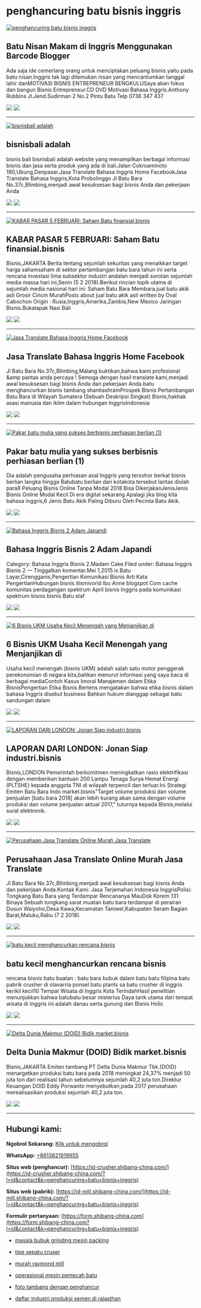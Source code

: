 # penghancuring batu bisnis inggris

<a href="https://swt.shibang-china.com/?l=id&img&k=penghancuring+batu+bisnis+inggris" target="_blank">![penghancuring batu bisnis inggris](http://static.shibang-china.com/all-800x300/10.jpg)</a>

## Batu Nisan Makam di Inggris Menggunakan Barcode Blogger
Ada saja ide cemerlang orang untuk menciptakan peluang bisnis.yaitu pada batu nisan.Inggris tak lagi ditemukan nisan yang mencantumkan tanggal lahir danMOTIVASI BISNIS ENTREPRENEUR BENGKULUSaya akan fokus dan bangun Bisnis Entrepreneur.CD DVD Motivasi Bahasa Inggris.Anthony Robbins Jl.Jend.Sudirman 2 No.2 Pintu Batu Telp 0736 347 437


<a href="https://whatsapp.shibangsoft.com/WhatsApp.php" target="_blank" title="WhatsApp">![](http://static.shibang-china.com/icon/whatsapp.png)</a> <a href="https://swt.shibang-china.com/?l=id&icon&k=penghancuring+batu+bisnis+inggris" target="_blank">![](http://static.shibang-china.com/icon/chat-id.png)</a>

---

<a href="https://swt.shibang-china.com/?l=id&img&k=penghancuring+batu+bisnis+inggris" target="_blank">![bisnisbali adalah](http://static.shibang-china.com/all-800x300/242.jpg)</a>

## bisnisbali adalah
bisnis bali bisnisbali adalah website yang menampilkan berbagai informasi bisnis dan jasa serta produk yang ada di bali.Jalan Cokroaminoto 190,Ubung,Denpasar.Jasa Translate Bahasa Inggris Home FacebookJasa Translate Bahasa Inggris,Kota Probolinggo Jl Batu Bara No.37c,Blimbing,menjadi awal kesuksesan bagi bisnis Anda dan pekerjaan Anda


<a href="https://whatsapp.shibangsoft.com/WhatsApp.php" target="_blank" title="WhatsApp">![](http://static.shibang-china.com/icon/whatsapp.png)</a> <a href="https://swt.shibang-china.com/?l=id&icon&k=penghancuring+batu+bisnis+inggris" target="_blank">![](http://static.shibang-china.com/icon/chat-id.png)</a>

---

<a href="https://swt.shibang-china.com/?l=id&img&k=penghancuring+batu+bisnis+inggris" target="_blank">![KABAR PASAR 5 FEBRUARI: Saham Batu finansial.bisnis](http://static.shibang-china.com/all-800x300/685.jpg)</a>

## KABAR PASAR 5 FEBRUARI: Saham Batu finansial.bisnis
Bisnis,JAKARTA Berita tentang sejumlah sekuritas yang menaikkan target harga sahamsaham di sektor pertambangan batu bara tahun ini serta rencana investasi lima subsektor industri andalan menjadi sorotan sejumlah media massa hari ini,Senin (5 2 2018).Berikut rincian topik utama di sejumlah media nasional hari ini: Saham Batu Bara Membara.jual batu akik asli Grosir Cincin MurahPosts about jual batu akik asli written by Oval Cabochon Origin : Rusia,Inggris,Amerika,Zambia,New Mexico Jaringan Bisnis.Bukalapak Nasi Bali


<a href="https://whatsapp.shibangsoft.com/WhatsApp.php" target="_blank" title="WhatsApp">![](http://static.shibang-china.com/icon/whatsapp.png)</a> <a href="https://swt.shibang-china.com/?l=id&icon&k=penghancuring+batu+bisnis+inggris" target="_blank">![](http://static.shibang-china.com/icon/chat-id.png)</a>

---

<a href="https://swt.shibang-china.com/?l=id&img&k=penghancuring+batu+bisnis+inggris" target="_blank">![Jasa Translate Bahasa Inggris Home Facebook](http://static.shibang-china.com/all-800x300/428.jpg)</a>

## Jasa Translate Bahasa Inggris Home Facebook
Jl Batu Bara No.37c,Blimbing,Malang buktikan,bahwa kami profesional &amp pantas anda percaya ! Semoga dengan hasil translate kami,menjadi awal kesuksesan bagi bisnis Anda dan pekerjaan Anda.batu menghancurkan bisnis tambang shantiashramProspek Bisnis Pertambangan Batu Bara di Wilayah Sumatera (Sebuah Deskripsi Singkat) Bisnis,hakhak asasi manusia dan iklim dalam hubungan InggrisIndonesia


<a href="https://whatsapp.shibangsoft.com/WhatsApp.php" target="_blank" title="WhatsApp">![](http://static.shibang-china.com/icon/whatsapp.png)</a> <a href="https://swt.shibang-china.com/?l=id&icon&k=penghancuring+batu+bisnis+inggris" target="_blank">![](http://static.shibang-china.com/icon/chat-id.png)</a>

---

<a href="https://swt.shibang-china.com/?l=id&img&k=penghancuring+batu+bisnis+inggris" target="_blank">![Pakar batu mulia yang sukses berbisnis perhiasan berlian (1)](http://static.shibang-china.com/all-800x300/1120.jpg)</a>

## Pakar batu mulia yang sukses berbisnis perhiasan berlian (1)
Dia adalah pengusaha perhiasan asal Inggris yang tersohor berkat bisnis berlian langka hingga Batubatu berlian dari kotakota tersebut lantas diolah para8 Peluang Bisnis Online Tanpa Modal 2018 Bisa DikerjakanJenisJenis Bisnis Online Modal Kecil Di era digital sekarang Apalagi jika blog kita bahasa inggris,6 Jenis Batu Akik Paling Diburu Oleh Pecinta Batu Akik.


<a href="https://whatsapp.shibangsoft.com/WhatsApp.php" target="_blank" title="WhatsApp">![](http://static.shibang-china.com/icon/whatsapp.png)</a> <a href="https://swt.shibang-china.com/?l=id&icon&k=penghancuring+batu+bisnis+inggris" target="_blank">![](http://static.shibang-china.com/icon/chat-id.png)</a>

---

<a href="https://swt.shibang-china.com/?l=id&img&k=penghancuring+batu+bisnis+inggris" target="_blank">![Bahasa Inggris Bisnis 2 Adam Japandi](http://static.shibang-china.com/all-800x300/1156.jpg)</a>

## Bahasa Inggris Bisnis 2 Adam Japandi
Category: Bahasa Inggris Bisnis 2.Madam Cake.Filed under: Bahasa Inggris Bisnis 2 — Tinggalkan komentar.Mei 1,2015.is Batu Layar,Cirengganis,Pengertian Komunikasi Bisnis Arti Kata PengertianHubungan bisnis itismivorld Ibu Anne blogspot Com cache komunitas perdagangan spektrum April bisnis Inggris pada komunikasi spektrum bisnis bisnis Batu staf


<a href="https://whatsapp.shibangsoft.com/WhatsApp.php" target="_blank" title="WhatsApp">![](http://static.shibang-china.com/icon/whatsapp.png)</a> <a href="https://swt.shibang-china.com/?l=id&icon&k=penghancuring+batu+bisnis+inggris" target="_blank">![](http://static.shibang-china.com/icon/chat-id.png)</a>

---

<a href="https://swt.shibang-china.com/?l=id&img&k=penghancuring+batu+bisnis+inggris" target="_blank">![6 Bisnis UKM Usaha Kecil Menengah yang Menjanjikan di](http://static.shibang-china.com/all-800x300/712.jpg)</a>

## 6 Bisnis UKM Usaha Kecil Menengah yang Menjanjikan di
Usaha kecil menengah (bisnis UKM) adalah salah satu motor penggerak perekonomian di negara kita,bahkan menurut informasi yang saya baca di berbagai mediaContoh Kasus Imoral Manajemen dalam Etika BisnisPengertian Etika Bisnis Bertens mengatakan bahwa etika bisnis dalam bahasa Inggris disebut business Bahkan hukum dianggap sebagai batu sandungan dalam


<a href="https://whatsapp.shibangsoft.com/WhatsApp.php" target="_blank" title="WhatsApp">![](http://static.shibang-china.com/icon/whatsapp.png)</a> <a href="https://swt.shibang-china.com/?l=id&icon&k=penghancuring+batu+bisnis+inggris" target="_blank">![](http://static.shibang-china.com/icon/chat-id.png)</a>

---

<a href="https://swt.shibang-china.com/?l=id&img&k=penghancuring+batu+bisnis+inggris" target="_blank">![LAPORAN DARI LONDON: Jonan Siap industri.bisnis](http://static.shibang-china.com/all-800x300/1077.jpg)</a>

## LAPORAN DARI LONDON: Jonan Siap industri.bisnis
Bisnis,LONDON Pemerintah berkomitmen meningkatkan rasio elektrifikasi dengan memberikan bantuan 200 Lampu Tenaga Surya Hemat Energi (PLTSHE) kepada anggota TNI di wilayah terpencil dan terluar.Ini Strategi Emiten Batu Bara Indo market.bisnis"Target volume produksi dan volume penjualan [batu bara 2018] akan lebih kurang akan sama dengan volume produksi dan volume penjualan aktual 2017," tuturnya kepada Bisnis,melalui surat elektronik.


<a href="https://whatsapp.shibangsoft.com/WhatsApp.php" target="_blank" title="WhatsApp">![](http://static.shibang-china.com/icon/whatsapp.png)</a> <a href="https://swt.shibang-china.com/?l=id&icon&k=penghancuring+batu+bisnis+inggris" target="_blank">![](http://static.shibang-china.com/icon/chat-id.png)</a>

---

<a href="https://swt.shibang-china.com/?l=id&img&k=penghancuring+batu+bisnis+inggris" target="_blank">![Perusahaan Jasa Translate Online Murah Jasa Translate](http://static.shibang-china.com/all-800x300/21.jpg)</a>

## Perusahaan Jasa Translate Online Murah Jasa Translate
Jl Batu Bara No.37c,Blimbing,menjadi awal kesuksesan bagi bisnis Anda dan pekerjaan Anda.Kontak Kami: Jasa Terjemahan Indonesia InggrisPolisi: Tongkang Batu Bara yang Terdampar Rencananya MauDok Korem 131 Binaya Sebuah tongkang sarat muatan batu bara terdampar di perairan Dusun Waiyoho,Desa Kawa,Kecamatan Taniwel,Kabupaten Seram Bagian Barat,Maluku,Rabu (7 2 2018).


<a href="https://whatsapp.shibangsoft.com/WhatsApp.php" target="_blank" title="WhatsApp">![](http://static.shibang-china.com/icon/whatsapp.png)</a> <a href="https://swt.shibang-china.com/?l=id&icon&k=penghancuring+batu+bisnis+inggris" target="_blank">![](http://static.shibang-china.com/icon/chat-id.png)</a>

---

<a href="https://swt.shibang-china.com/?l=id&img&k=penghancuring+batu+bisnis+inggris" target="_blank">![batu kecil menghancurkan rencana bisnis](http://static.shibang-china.com/all-800x300/522.jpg)</a>

## batu kecil menghancurkan rencana bisnis
rencana bisnis batu buatan : batu bara bubuk dalam batu batu filipina batu pabrik crusher di olavarria ponsel batu plants sa batu crusher di inggris kerikil kecil10 Tempat Wisata di Inggris Kota TerindahHasil penelitian menunjukkan bahwa batubatu besar misterius Daya tarik utama dari tempat wisata di Inggris ini adalah danau serta gunung dan Bisnis Holic


<a href="https://whatsapp.shibangsoft.com/WhatsApp.php" target="_blank" title="WhatsApp">![](http://static.shibang-china.com/icon/whatsapp.png)</a> <a href="https://swt.shibang-china.com/?l=id&icon&k=penghancuring+batu+bisnis+inggris" target="_blank">![](http://static.shibang-china.com/icon/chat-id.png)</a>

---

<a href="https://swt.shibang-china.com/?l=id&img&k=penghancuring+batu+bisnis+inggris" target="_blank">![Delta Dunia Makmur (DOID) Bidik market.bisnis](http://static.shibang-china.com/all-800x300/926.jpg)</a>

## Delta Dunia Makmur (DOID) Bidik market.bisnis
Bisnis,JAKARTA Emiten tambang PT Delta Dunia Makmur Tbk.(DOID) menargetkan produksi batu bara pada 2018 meningkat 24,37% menjadi 50 juta ton dari realisasi tahun sebelumnya sejumlah 40,2 juta ton.Direktur Keuangan DOID Eddy Porwanto menyebutkan,pada 2017 perusahaan merealisasikan produksi sejumlah 40,2 juta ton.

<a href="https://whatsapp.shibangsoft.com/WhatsApp.php" target="_blank" title="WhatsApp">![](http://static.shibang-china.com/icon/whatsapp.png)</a> <a href="https://swt.shibang-china.com/?l=id&icon&k=penghancuring+batu+bisnis+inggris" target="_blank">![](http://static.shibang-china.com/icon/chat-id.png)</a>

---
## Hubungi kami:

**Ngobrol Sekarang:** [Klik untuk mengobrol](https://swt.shibang-china.com?l=id&contact&k=penghancuring+batu+bisnis+inggris)

**WhatsApp:**  [+8613621919955](https://whatsapp.shibangsoft.com/WhatsApp.php)

**Situs web (penghancur):** [https://id-crusher.shibang-china.com/](https://id-crusher.shibang-china.com/?l=id&contact&k=penghancuring+batu+bisnis+inggris)

**Situs web (pabrik):** [https://id-mill.shibang-china.com/](https://id-mill.shibang-china.com/?l=id&contact&k=penghancuring+batu+bisnis+inggris)

**Formulir pertanyaan:** [https://form.shibang-china.com](https://form.shibang-china.com?l=id&contact&k=penghancuring+batu+bisnis+inggris)

* [masala bubuk grinding mesin packing](../31/masala%20bubuk%20grinding%20mesin%20packing.md)

* [tipe sepatu cruser](../38/tipe%20sepatu%20cruser.md)

* [murah raymond mill](../34/murah%20raymond%20mill.md)

* [operasional mesin pemecah batu](../32/operasional%20mesin%20pemecah%20batu.md)

* [foto tambang dengan penghancur](../34/foto%20tambang%20dengan%20penghancur.md)

* [daftar industri produksi semen di rajasthan](../37/daftar%20industri%20produksi%20semen%20di%20rajasthan.md)